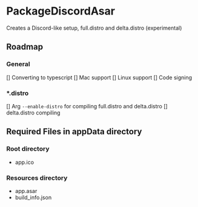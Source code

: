 # PackageDiscordAsar

Creates a Discord-like setup, full.distro and delta.distro (experimental)

## Roadmap

### General
[] Converting to typescript
[] Mac support
[] Linux support
[] Code signing

### *.distro
[] Arg `--enable-distro` for compiling full.distro and delta.distro
[] delta.distro compiling

## Required Files in appData directory

### Root directory
- app.ico

### Resources directory
- app.asar
- build_info.json